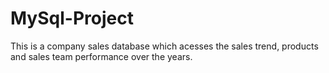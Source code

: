 # MySql-Project
This is a company sales database which acesses the sales trend, products and sales team performance over the years.
